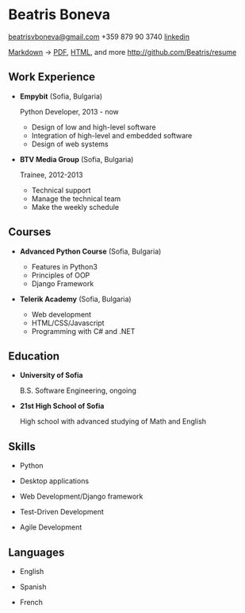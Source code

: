 Beatris Boneva
==============

beatrisvboneva@gmail.com
+359 879 90 3740
[linkedin](https://www.linkedin.com/profile/view?id=336611107)


[Markdown](https://raw.github.com/Beatris/resume/master/resume.md) -> [PDF](https://raw.github.com/Beatris/resume/master/resume.pdf), [HTML](http://beatris.github.com/resume), and more
<http://github.com/Beatris/resume>




Work Experience
---------------
 
*   **Empybit** (Sofia, Bulgaria)

    Python Developer, 2013 - now

    -  Design of low and high-level software 
    -  Integration of high-level and embedded software
    -  Design of web systems

*   **BTV Media Group** (Sofia, Bulgaria)

    Trainee, 2012-2013

    - Technical support
    - Manage the technical team
    - Make the weekly schedule




Courses
-------

*   **Advanced Python Course** (Sofia, Bulgaria)
    
    - Features in Python3
    - Principles of OOP
    - Django Framework

*   **Telerik Academy** (Sofia, Bulgaria)

    - Web development
    - HTML/CSS/Javascript
    - Programming with C# and .NET




Education
---------

*   **University of Sofia**

    B.S. Software Engineering, ongoing

*   **21st High School of Sofia**

    High school with advanced studying of Math and English



Skills
------

*   Python

*   Desktop applications

*   Web Development/Django framework

*   Test-Driven Development

*   Agile Development



Languages
---------

*   English

*   Spanish

*   French
